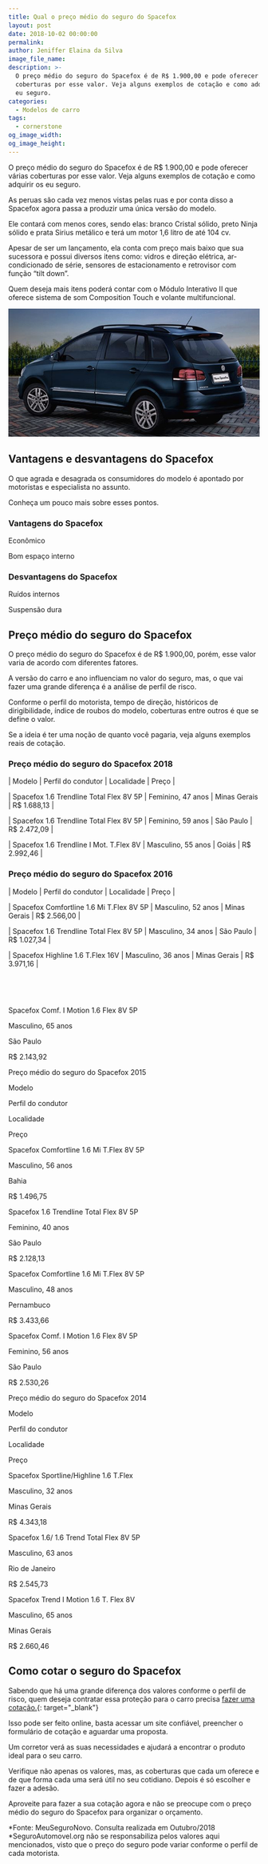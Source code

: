```yaml
---
title: Qual o preço médio do seguro do Spacefox
layout: post
date: 2018-10-02 00:00:00
permalink:
author: Jeniffer Elaina da Silva
image_file_name:
description: >-
  O preço médio do seguro do Spacefox é de R$ 1.900,00 e pode oferecer várias
  coberturas por esse valor. Veja alguns exemplos de cotação e como adquirir os
  eu seguro.
categories:
  - Modelos de carro
tags:
  - cornerstone
og_image_width:
og_image_height:
---
```


O pre&ccedil;o m&eacute;dio do seguro do Spacefox &eacute; de R$ 1.900,00 e pode oferecer v&aacute;rias coberturas por esse valor. Veja alguns exemplos de cota&ccedil;&atilde;o e como adquirir os eu seguro.

As peruas s&atilde;o cada vez menos vistas pelas ruas e por conta disso a Spacefox agora passa a produzir uma &uacute;nica vers&atilde;o do modelo.

Ele contar&aacute; com menos cores, sendo elas: branco Cristal s&oacute;lido, preto Ninja s&oacute;lido e prata Sirius met&aacute;lico e ter&aacute; um motor 1,6 litro de at&eacute; 104 cv.

Apesar de ser um lan&ccedil;amento, ela conta com pre&ccedil;o mais baixo que sua sucessora e possui diversos itens como: vidros e dire&ccedil;&atilde;o el&eacute;trica, ar-condicionado de s&eacute;rie, sensores de estacionamento e retrovisor com fun&ccedil;&atilde;o “tilt down”.

Quem deseja mais itens poder&aacute; contar com o M&oacute;dulo Interativo II que oferece sistema de som Composition Touch e volante multifuncional.

![](/uploads/qual-o-preco-medio-do-seguro-do-spacefox-.png)

## Vantagens e desvantagens do Spacefox

O que agrada e desagrada os consumidores do modelo &eacute; apontado por motoristas e especialista no assunto.

Conhe&ccedil;a um pouco mais sobre esses pontos.

### Vantagens do Spacefox

Econ&ocirc;mico

Bom espa&ccedil;o interno

### Desvantagens do Spacefox

Ru&iacute;dos internos

Suspens&atilde;o dura

## Pre&ccedil;o m&eacute;dio do seguro do Spacefox

O pre&ccedil;o m&eacute;dio do seguro do Spacefox &eacute; de R$ 1.900,00, por&eacute;m, esse valor varia de acordo com diferentes fatores.

A vers&atilde;o do carro e ano influenciam no valor do seguro, mas, o que vai fazer uma grande diferen&ccedil;a &eacute; a an&aacute;lise de perfil de risco.

Conforme o perfil do motorista, tempo de dire&ccedil;&atilde;o, hist&oacute;ricos de dirigibilidade, &iacute;ndice de roubos do modelo, coberturas entre outros &eacute; que se define o valor.

Se a ideia &eacute; ter uma no&ccedil;&atilde;o de quanto voc&ecirc; pagaria, veja alguns exemplos reais de cota&ccedil;&atilde;o.

### Pre&ccedil;o m&eacute;dio do seguro do Spacefox 2018

| Modelo | Perfil do condutor | Localidade | Pre&ccedil;o |

| Spacefox 1.6 Trendline Total Flex 8V 5P | Feminino, 47 anos | Minas Gerais | R$ 1.688,13 |

| Spacefox 1.6 Trendline Total Flex 8V 5P | Feminino, 59 anos | S&atilde;o Paulo | R$ 2.472,09 |

| Spacefox 1.6 Trendline I Mot. T.Flex 8V | Masculino, 55 anos | Goi&aacute;s | R$ 2.992,46 |

### Pre&ccedil;o m&eacute;dio do seguro do Spacefox 2016

| Modelo | Perfil do condutor | Localidade | Pre&ccedil;o |

| Spacefox Comfortline 1.6 Mi T.Flex 8V 5P | Masculino, 52 anos | Minas Gerais | R$ 2.566,00 |

| Spacefox 1.6 Trendline Total Flex 8V 5P | Masculino, 34 anos | S&atilde;o Paulo | R$ 1.027,34 |

| Spacefox Highline 1.6 T.Flex 16V | Masculino, 36 anos | Minas Gerais | R$ 3.971,16 |

&nbsp;

&nbsp;

Spacefox Comf. I Motion 1.6 Flex 8V 5P

Masculino, 65 anos

S&atilde;o Paulo

R$ 2.143,92

Pre&ccedil;o m&eacute;dio do seguro do Spacefox 2015

Modelo

Perfil do condutor

Localidade

Pre&ccedil;o

Spacefox Comfortline 1.6 Mi T.Flex 8V 5P

Masculino, 56 anos

Bahia

R$ 1.496,75

Spacefox 1.6 Trendline Total Flex 8V 5P

Feminino, 40 anos

S&atilde;o Paulo

R$ 2.128,13

Spacefox Comfortline 1.6 Mi T.Flex 8V 5P

Masculino, 48 anos

Pernambuco

R$ 3.433,66

Spacefox Comf. I Motion 1.6 Flex 8V 5P

Feminino, 56 anos

S&atilde;o Paulo

R$ 2.530,26

Pre&ccedil;o m&eacute;dio do seguro do Spacefox 2014

Modelo

Perfil do condutor

Localidade

Pre&ccedil;o

Spacefox Sportline/Highline 1.6 T.Flex

Masculino, 32 anos

Minas Gerais

R$ 4.343,18

Spacefox 1.6/ 1.6 Trend Total Flex 8V 5P

Masculino, 63 anos

Rio de Janeiro

R$ 2.545,73

Spacefox Trend I Motion 1.6 T. Flex 8V

Masculino, 65 anos

Minas Gerais

R$ 2.660,46

## Como cotar o seguro do Spacefox

Sabendo que h&aacute; uma grande diferen&ccedil;a dos valores conforme o perfil de risco, quem deseja contratar essa prote&ccedil;&atilde;o para o carro precisa [fazer uma cota&ccedil;&atilde;o.](https://www.segurodeautomovel.org/cotacao-de-seguro){: target="_blank"}

Isso pode ser feito online, basta acessar um site confi&aacute;vel, preencher o formul&aacute;rio de cota&ccedil;&atilde;o e aguardar uma proposta.

Um corretor ver&aacute; as suas necessidades e ajudar&aacute; a encontrar o produto ideal para o seu carro.

Verifique n&atilde;o apenas os valores, mas, as coberturas que cada um oferece e de que forma cada uma ser&aacute; &uacute;til no seu cotidiano. Depois &eacute; s&oacute; escolher e fazer a ades&atilde;o.

Aproveite para fazer a sua cota&ccedil;&atilde;o agora e n&atilde;o se preocupe com o pre&ccedil;o m&eacute;dio do seguro do Spacefox para organizar o or&ccedil;amento.

\*Fonte: MeuSeguroNovo. Consulta realizada em Outubro/2018<br>\*SeguroAutomovel.org n&atilde;o se responsabiliza pelos valores aqui mencionados, visto que o pre&ccedil;o do seguro pode variar conforme o perfil de cada motorista.